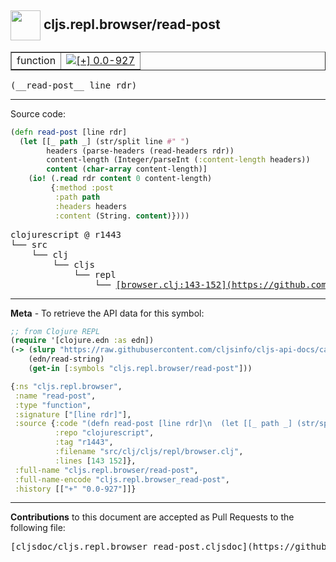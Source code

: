 ## <img width="48px" valign="middle" src="http://i.imgur.com/Hi20huC.png"> cljs.repl.browser/read-post

 <table border="1">
<tr>

<td>function</td>
<td><a href="https://github.com/cljsinfo/cljs-api-docs/tree/0.0-927"><img valign="middle" alt="[+] 0.0-927" src="https://img.shields.io/badge/+-0.0--927-lightgrey.svg"></a> </td>
</tr>
</table>

 <samp>
(__read-post__ line rdr)<br>
</samp>

---





Source code:

```clj
(defn read-post [line rdr]
  (let [[_ path _] (str/split line #" ")
        headers (parse-headers (read-headers rdr))
        content-length (Integer/parseInt (:content-length headers))
        content (char-array content-length)]
    (io! (.read rdr content 0 content-length)
         {:method :post
          :path path
          :headers headers
          :content (String. content)})))
```

 <pre>
clojurescript @ r1443
└── src
    └── clj
        └── cljs
            └── repl
                └── <ins>[browser.clj:143-152](https://github.com/clojure/clojurescript/blob/r1443/src/clj/cljs/repl/browser.clj#L143-L152)</ins>
</pre>


---

__Meta__ - To retrieve the API data for this symbol:

```clj
;; from Clojure REPL
(require '[clojure.edn :as edn])
(-> (slurp "https://raw.githubusercontent.com/cljsinfo/cljs-api-docs/catalog/cljs-api.edn")
    (edn/read-string)
    (get-in [:symbols "cljs.repl.browser/read-post"]))
```

```clj
{:ns "cljs.repl.browser",
 :name "read-post",
 :type "function",
 :signature ["[line rdr]"],
 :source {:code "(defn read-post [line rdr]\n  (let [[_ path _] (str/split line #\" \")\n        headers (parse-headers (read-headers rdr))\n        content-length (Integer/parseInt (:content-length headers))\n        content (char-array content-length)]\n    (io! (.read rdr content 0 content-length)\n         {:method :post\n          :path path\n          :headers headers\n          :content (String. content)})))",
          :repo "clojurescript",
          :tag "r1443",
          :filename "src/clj/cljs/repl/browser.clj",
          :lines [143 152]},
 :full-name "cljs.repl.browser/read-post",
 :full-name-encode "cljs.repl.browser_read-post",
 :history [["+" "0.0-927"]]}

```

---

__Contributions__ to this document are accepted as Pull Requests to the following file:

 <pre>
[cljsdoc/cljs.repl.browser_read-post.cljsdoc](https://github.com/cljsinfo/cljs-api-docs/blob/master/cljsdoc/cljs.repl.browser_read-post.cljsdoc)
</pre>

